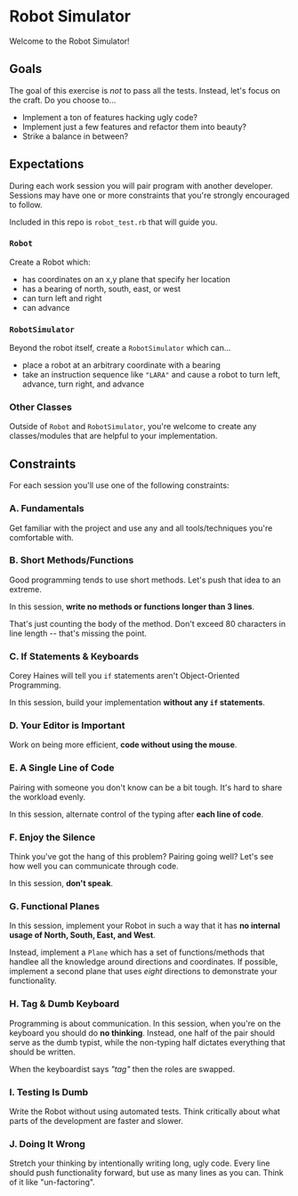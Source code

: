 # Robot Simulator

Welcome to the Robot Simulator!

## Goals

The goal of this exercise is *not* to pass all the tests. Instead, let's focus on the craft. Do you choose to...

* Implement a ton of features hacking ugly code?
* Implement just a few features and refactor them into beauty?
* Strike a balance in between?

## Expectations

During each work session you will pair program with another developer. Sessions may have one or more constraints that you're strongly encouraged to follow.

Included in this repo is `robot_test.rb` that will guide you.

### `Robot`

Create a Robot which:

* has coordinates on an x,y plane that specify her location
* has a bearing of north, south, east, or west
* can turn left and right
* can advance

### `RobotSimulator`

Beyond the robot itself, create a `RobotSimulator` which can...

* place a robot at an arbitrary coordinate with a bearing
* take an instruction sequence like `"LARA"` and cause a robot to turn left, advance, turn right, and advance

### Other Classes

Outside of `Robot` and `RobotSimulator`, you're welcome to create any classes/modules that are helpful to your implementation.

## Constraints

For each session you'll use one of the following constraints:

### A. Fundamentals

Get familiar with the project and use any and all tools/techniques you're comfortable with.

### B. Short Methods/Functions

Good programming tends to use short methods. Let's push that idea to an extreme.

In this session, **write no methods or functions longer than 3 lines**.

That's just counting the body of the method. Don't exceed 80 characters in line
length -- that's missing the point.

### C. If Statements & Keyboards

Corey Haines will tell you `if` statements aren't Object-Oriented Programming.

In this session, build your implementation **without any `if` statements**.

### D. Your Editor is Important

Work on being more efficient, **code without using the mouse**.

### E. A Single Line of Code

Pairing with someone you don't know can be a bit tough. It's hard to share the workload evenly.

In this session, alternate control of the typing after **each line of code**.

### F. Enjoy the Silence

Think you've got the hang of this problem? Pairing going well? Let's see how
well you can communicate through code.

In this session, **don't speak**.

### G. Functional Planes

In this session, implement your Robot in such a way that it has **no internal
usage of North, South, East, and West**.

Instead, implement a `Plane` which has a set of functions/methods that handlee
all the knowledge around directions and coordinates. If possible, implement
a second plane that uses *eight* directions to demonstrate your functionality.

### H. Tag & Dumb Keyboard

Programming is about communication. In this session, when you're on the keyboard
you should do **no thinking**. Instead, one half of the pair should serve as
the dumb typist, while the non-typing half dictates everything that should be written.

When the keyboardist says *"tag"* then the roles are swapped.

### I. Testing Is Dumb

Write the Robot without using automated tests. Think critically about what parts
of the development are faster and slower.

### J. Doing It Wrong

Stretch your thinking by intentionally writing long, ugly code. Every line
should push functionality forward, but use as many lines as you can. Think of it
like "un-factoring".
